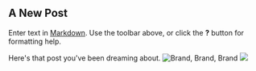 ## A New Post

Enter text in [Markdown](http://daringfireball.net/projects/markdown/). Use the toolbar above, or click the **?** button for formatting help.

Here's that post you've been dreaming about.
![Brand, Brand, Brand](//Campaign_Branding_Primary.png)
![](//timberland_sponsor_logo_image.jpg)